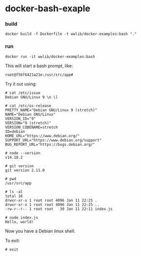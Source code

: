 # docker-bash-exaple

### build
```
docker build -f Dockerfile -t wwlib/docker-examples:bash "."
```

### run
```
docker run -it wwlib/docker-examples:bash
```

This will start a bash prompt, like:

```
root@f56f6421a21e:/usr/src/app#
```

Try it out using:
```
# cat /etc/issue
Debian GNU/Linux 9 \n \l

# cat /etc/os-release
PRETTY_NAME="Debian GNU/Linux 9 (stretch)"
NAME="Debian GNU/Linux"
VERSION_ID="9"
VERSION="9 (stretch)"
VERSION_CODENAME=stretch
ID=debian
HOME_URL="https://www.debian.org/"
SUPPORT_URL="https://www.debian.org/support"
BUG_REPORT_URL="https://bugs.debian.org/"

# node --version
v14.18.2

# git version
git version 2.11.0

# pwd
/usr/src/app

# ls -al
total 16
drwxr-xr-x 1 root root 4096 Jan 11 22:25 .
drwxr-xr-x 1 root root 4096 Jan 11 22:25 ..
-rw-r--r-- 1 root root   30 Jan 11 22:11 index.js

# node index.js
Hello, world!
```

Now you have a Debian linux shell.

To exit:
```
# exit
```
